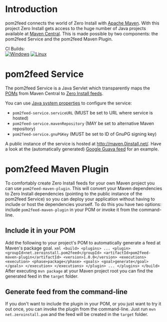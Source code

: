 # Introduction

pom2feed connects the world of Zero Install with [Apache Maven](http://maven.apache.org/). With this project Zero Install gets access to the huge number of Java projects available at [Maven Central](http://search.maven.org/). This is made possible by two components: the pom2feed Service and the pom2feed Maven Plugin.

CI Builds:  
[![Windows](https://img.shields.io/appveyor/ci/0install/pom2feed.svg?label=Windows)](https://ci.appveyor.com/project/0install/pom2feed)
[![Linux](https://img.shields.io/travis/0install/pom2feed.svg?label=Linux)](https://travis-ci.org/0install/pom2feed)


# pom2feed Service

The pom2feed Service is a Java Servlet which transparently maps the [POMs](http://maven.apache.org/pom.html) from Maven Central to [Zero Install feeds](http://0install.net/interface-spec.html).

You can use [Java system properties](http://docs.oracle.com/javase/tutorial/essential/environment/sysprop.html) to configure the service:
* `pom2feed-service.serviceURL` (MUST be set to URL where service is hosted)
* `pom2feed-service.mavenRepository` (MAY be set to alternative Maven repository)
* `pom2feed-service.gnuPGKey` (MUST be set to ID of GnuPG signing key)

A public instance of the service is hosted at http://maven.0install.net/. Have a look at the (automatically generated) [Google Guava feed](http://maven.0install.net/com/google/guava/guava/) for an example.


# pom2feed Maven Plugin

To comfortably create Zero Install feeds for your own Maven project you can use `pom2feed-maven-plugin`. This will convert your Maven dependencies to Zero Install dependencies (pointing to the public instance of the pom2feed Service) so you can deploy your application without having to include or host the dependencies yourself. To do this you have two options: include `pom2feed-maven-plugin` in your POM or invoke it from the command-line.

## Include it in your POM

Add the following to your project's POM to automatically generate a feed at Maven's package goal.
`xml
<build>
   <plugins>
      ...
      <plugin>
         <groupId>net.zeroinstall.pom2feed</groupId>
         <artifactId>pom2feed-maven-plugin</artifactId>
         <version>1.0.0</version>
         <executions>
            <execution>
               <phase>package</phase>
               <goals>
                  <goal>generate</goal>
               </goals>
            </execution>
         </executions>
      </plugin>
      ...
   </plugins>
</build>
`
After executing `mvn package` at your Maven project root you can find the generated feed in the `target` folder.

## Generate feed from the command-line

If you don't want to include the plugin in your POM, or you just want to try it out once, you can invoke the plugin from the command-line. Just run `mvn net.zeroinstall.pom` and the feed will be created in the `target` folder.
